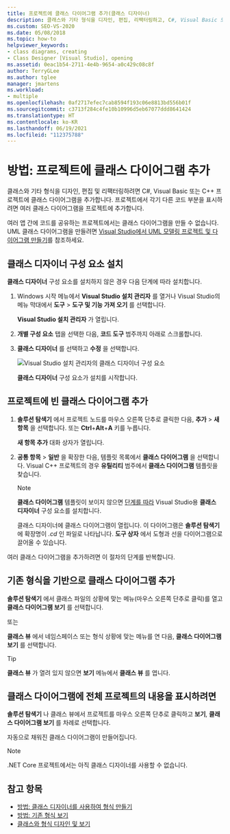 ```yaml
---
title: 프로젝트에 클래스 다이어그램 추가(클래스 디자이너)
description: 클래스와 기타 형식을 디자인, 편집, 리팩터링하고, C#, Visual Basic 또는 C++ 프로젝트에 클래스 다이어그램을 추가하는 방법을 알아봅니다.
ms.custom: SEO-VS-2020
ms.date: 05/08/2018
ms.topic: how-to
helpviewer_keywords:
- class diagrams, creating
- Class Designer [Visual Studio], opening
ms.assetid: 0eac1b54-2711-4e4b-9654-a0c429c08c8f
author: TerryGLee
ms.author: tglee
manager: jmartens
ms.workload:
- multiple
ms.openlocfilehash: 0af2717efec7cab8594f193c06e8813bd556b01f
ms.sourcegitcommit: c3713f284c4fe10b10996d5eb67077ddd8641424
ms.translationtype: HT
ms.contentlocale: ko-KR
ms.lasthandoff: 06/19/2021
ms.locfileid: "112375788"
---
```

# <a name="how-to-add-class-diagrams-to-projects"></a>방법: 프로젝트에 클래스 다이어그램 추가

클래스와 기타 형식을 디자인, 편집 및 리팩터링하려면 C#, Visual Basic 또는 C++ 프로젝트에 클래스 다이어그램을 추가합니다. 프로젝트에서 각기 다른 코드 부분을 표시하려면 여러 클래스 다이어그램을 프로젝트에 추가합니다.

여러 앱 간에 코드를 공유하는 프로젝트에서는 클래스 다이어그램을 만들 수 없습니다. UML 클래스 다이어그램을 만들려면 [Visual Studio에서 UML 모델링 프로젝트 및 다이어그램 만들기](https://devblogs.microsoft.com/devops/uml-designers-have-been-removed-layer-designer-now-supports-live-architectural-analysis/)를 참조하세요.

## <a name="install-the-class-designer-component"></a>클래스 디자이너 구성 요소 설치

**클래스 디자이너** 구성 요소를 설치하지 않은 경우 다음 단계에 따라 설치합니다.

1. Windows 시작 메뉴에서 **Visual Studio 설치 관리자** 를 열거나 Visual Studio의 메뉴 막대에서 **도구** > **도구 및 기능 가져 오기** 를 선택합니다.

   **Visual Studio 설치 관리자** 가 열립니다.

1. **개별 구성 요소** 탭을 선택한 다음, **코드 도구** 범주까지 아래로 스크롤합니다.

1. **클래스 디자이너** 를 선택하고 **수정** 을 선택합니다.

   ![Visual Studio 설치 관리자의 클래스 디자이너 구성 요소](media/class-designer-component.png)

   **클래스 디자이너** 구성 요소가 설치를 시작합니다.

## <a name="add-a-blank-class-diagram-to-a-project"></a>프로젝트에 빈 클래스 다이어그램 추가

1. **솔루션 탐색기** 에서 프로젝트 노드를 마우스 오른쪽 단추로 클릭한 다음, **추가** > **새 항목** 을 선택합니다. 또는 **Ctrl**+**Alt**+**A** 키를 누릅니다.

   **새 항목 추가** 대화 상자가 열립니다.

2. **공통 항목** > **일반** 을 확장한 다음, 템플릿 목록에서 **클래스 다이어그램** 을 선택합니다. Visual C++ 프로젝트의 경우 **유틸리티** 범주에서 **클래스 다이어그램** 템플릿을 찾습니다.

   > [!NOTE]
   > **클래스 다이어그램** 템플릿이 보이지 않으면 [단계를 따라](#install-the-class-designer-component) Visual Studio용 **클래스 디자이너** 구성 요소를 설치합니다.

   클래스 디자이너에 클래스 다이어그램이 열립니다. 이 다이어그램은 **솔루션 탐색기** 에 확장명이 *.cd* 인 파일로 나타납니다. **도구 상자** 에서 도형과 선을 다이어그램으로 끌어올 수 있습니다.

여러 클래스 다이어그램을 추가하려면 이 절차의 단계를 반복합니다.

## <a name="add-a-class-diagram-based-on-existing-types"></a>기존 형식을 기반으로 클래스 다이어그램 추가

**솔루션 탐색기** 에서 클래스 파일의 상황에 맞는 메뉴(마우스 오른쪽 단추로 클릭)를 열고 **클래스 다이어그램 보기** 를 선택합니다.

또는

**클래스 뷰** 에서 네임스페이스 또는 형식 상황에 맞는 메뉴를 연 다음, **클래스 다이어그램 보기** 를 선택합니다.

> [!TIP]
> **클래스 뷰** 가 열려 있지 않으면 **보기** 메뉴에서 **클래스 뷰** 를 엽니다.

## <a name="to-display-the-contents-of-a-complete-project-in-a-class-diagram"></a>클래스 다이어그램에 전체 프로젝트의 내용을 표시하려면

**솔루션 탐색기** 나 클래스 뷰에서 프로젝트를 마우스 오른쪽 단추로 클릭하고 **보기**, **클래스 다이어그램 보기** 를 차례로 선택합니다.

자동으로 채워진 클래스 다이어그램이 만들어집니다.

> [!NOTE]
> .NET Core 프로젝트에서는 아직 클래스 디자이너를 사용할 수 없습니다.

## <a name="see-also"></a>참고 항목

- [방법: 클래스 디자이너를 사용하여 형식 만들기](how-to-create-types.md)
- [방법: 기존 형식 보기](how-to-view-existing-types.md)
- [클래스와 형식 디자인 및 보기](designing-and-viewing-classes-and-types.md)
